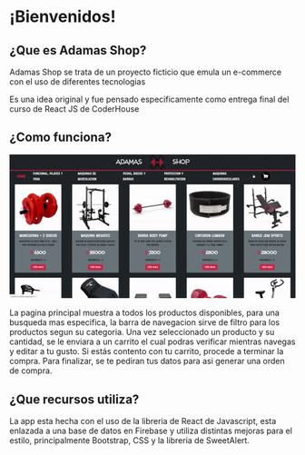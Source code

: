 # ¡Bienvenidos!

## ¿Que es Adamas Shop?

 Adamas Shop se trata de un proyecto ficticio que emula un e-commerce con el uso de diferentes tecnologias

 Es una idea original y fue pensado especificamente como entrega final del curso de React JS de CoderHouse

## ¿Como funciona?

![](https://github.com/faqbb/Adamas-Shop-2.0/blob/master/src/imgs/nav.gif)

La pagina principal muestra a todos los productos disponibles, para una busqueda mas especifica, la barra de navegacion 
sirve de filtro para los productos segun su categoria. Una vez seleccionado un producto y su cantidad, se le enviara a un carrito
el cual podras verificar mientras navegas y editar a tu gusto.
Si estás contento con tu carrito, procede a terminar la compra.
Para finalizar, se te pediran tus datos para asi generar una orden de compra.

## ¿Que recursos utiliza?

La app esta hecha con el uso de la libreria de React de Javascript, esta enlazada a una base de datos en Firebase 
y utiliza distintas mejoras para el estilo, principalmente Bootstrap, CSS y la libreria de SweetAlert.
